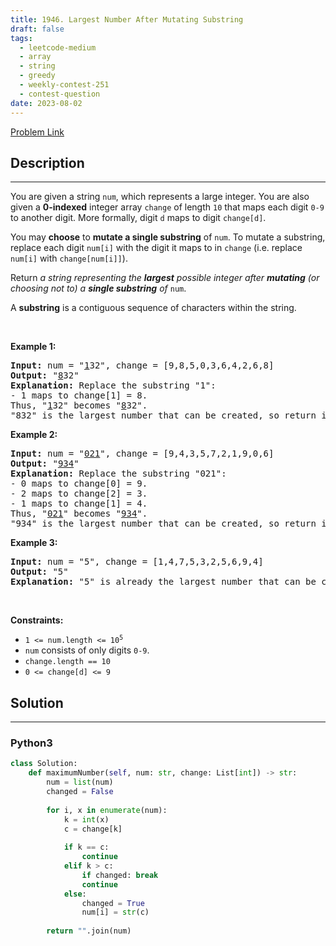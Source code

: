 ```yaml
---
title: 1946. Largest Number After Mutating Substring
draft: false
tags: 
  - leetcode-medium
  - array
  - string
  - greedy
  - weekly-contest-251
  - contest-question
date: 2023-08-02
---
```


[Problem Link](https://leetcode.com/problems/largest-number-after-mutating-substring/)

## Description

---
<p>You are given a string <code>num</code>, which represents a large integer. You are also given a <strong>0-indexed</strong> integer array <code>change</code> of length <code>10</code> that maps each digit <code>0-9</code> to another digit. More formally, digit <code>d</code> maps to digit <code>change[d]</code>.</p>

<p>You may <strong>choose</strong> to <b>mutate a single substring</b> of <code>num</code>. To mutate a substring, replace each digit <code>num[i]</code> with the digit it maps to in <code>change</code> (i.e. replace <code>num[i]</code> with <code>change[num[i]]</code>).</p>

<p>Return <em>a string representing the <strong>largest</strong> possible integer after <strong>mutating</strong> (or choosing not to) a <strong>single substring</strong> of </em><code>num</code>.</p>

<p>A <strong>substring</strong> is a contiguous sequence of characters within the string.</p>

<p>&nbsp;</p>
<p><strong class="example">Example 1:</strong></p>

<pre>
<strong>Input:</strong> num = &quot;<u>1</u>32&quot;, change = [9,8,5,0,3,6,4,2,6,8]
<strong>Output:</strong> &quot;<u>8</u>32&quot;
<strong>Explanation:</strong> Replace the substring &quot;1&quot;:
- 1 maps to change[1] = 8.
Thus, &quot;<u>1</u>32&quot; becomes &quot;<u>8</u>32&quot;.
&quot;832&quot; is the largest number that can be created, so return it.
</pre>

<p><strong class="example">Example 2:</strong></p>

<pre>
<strong>Input:</strong> num = &quot;<u>021</u>&quot;, change = [9,4,3,5,7,2,1,9,0,6]
<strong>Output:</strong> &quot;<u>934</u>&quot;
<strong>Explanation:</strong> Replace the substring &quot;021&quot;:
- 0 maps to change[0] = 9.
- 2 maps to change[2] = 3.
- 1 maps to change[1] = 4.
Thus, &quot;<u>021</u>&quot; becomes &quot;<u>934</u>&quot;.
&quot;934&quot; is the largest number that can be created, so return it.
</pre>

<p><strong class="example">Example 3:</strong></p>

<pre>
<strong>Input:</strong> num = &quot;5&quot;, change = [1,4,7,5,3,2,5,6,9,4]
<strong>Output:</strong> &quot;5&quot;
<strong>Explanation:</strong> &quot;5&quot; is already the largest number that can be created, so return it.
</pre>

<p>&nbsp;</p>
<p><strong>Constraints:</strong></p>

<ul>
	<li><code>1 &lt;= num.length &lt;= 10<sup>5</sup></code></li>
	<li><code>num</code> consists of only digits <code>0-9</code>.</li>
	<li><code>change.length == 10</code></li>
	<li><code>0 &lt;= change[d] &lt;= 9</code></li>
</ul>


## Solution

---
### Python3
``` py title='largest-number-after-mutating-substring'
class Solution:
    def maximumNumber(self, num: str, change: List[int]) -> str:
        num = list(num)
        changed = False
        
        for i, x in enumerate(num):
            k = int(x)
            c = change[k]
            
            if k == c:
                continue
            elif k > c:
                if changed: break
                continue
            else:
                changed = True
                num[i] = str(c)
        
        return "".join(num)
```

